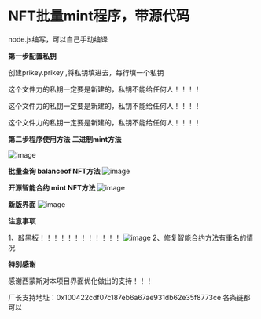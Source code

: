 # NFT批量mint程序，带源代码

node.js编写，可以自己手动编译

**第一步配置私钥**

创建prikey.prikey ,将私钥填进去，每行填一个私钥

这个文件力的私钥一定要是新建的，私钥不能给任何人！！！！

这个文件力的私钥一定要是新建的，私钥不能给任何人！！！！

这个文件力的私钥一定要是新建的，私钥不能给任何人！！！！




**第二步程序使用方法**
**二进制mint方法**


![image](https://raw.githubusercontent.com/robotchangzhang/nftqianggou/main/img/1.jpg)

**批量查询 balanceof NFT方法**
![image](https://raw.githubusercontent.com/robotchangzhang/nftqianggou/main/img/2.png)

**开源智能合约 mint NFT方法**
![image](https://raw.githubusercontent.com/robotchangzhang/nftqianggou/main/img/3.jpg)


**新版界面**
![image](https://raw.githubusercontent.com/robotchangzhang/nftqianggou/main/img/11.jpg)

**注意事项**

1、敲黑板！！！！！！！！！！！！
![image](https://raw.githubusercontent.com/robotchangzhang/nftqianggou/main/img/10.jpg)
2、修复智能合约方法有重名的情况


**特别感谢**

感谢西蒙斯对本项目界面优化做出的支持！！！


厂长支持地址：0x100422cdf07c187eb6a67ae931db62e35f8773ce
各条链都可以
